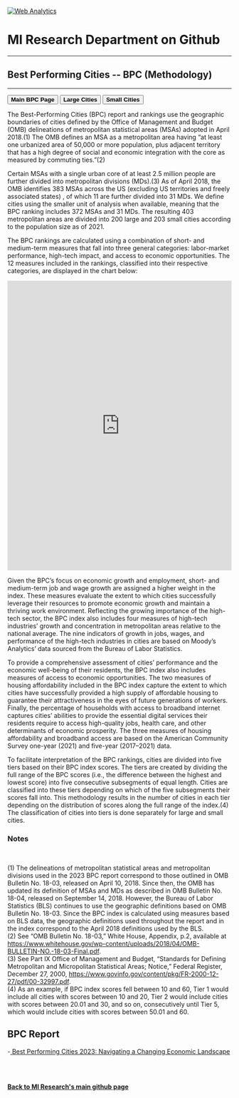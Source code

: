 <br><br>
<head>
 <!-- Default Statcounter code for Global-Opportunity-Index
https://miresearch.github.io/Global-Opportunity-Index/ -->
<script type="text/javascript">
var sc_project=12339751; 
var sc_invisible=1; 
var sc_security="c196880c"; 
var scJsHost = "https://";
document.write("<sc"+"ript type='text/javascript' src='" +
scJsHost+
"statcounter.com/counter/counter.js'></"+"script>");
</script>
<noscript><div class="statcounter"><a title="Web Analytics"
href="https://statcounter.com/" target="_blank"><img
class="statcounter"
src="https://c.statcounter.com/12339751/0/c196880c/0/"
alt="Web Analytics"></a></div></noscript>
<!-- End of Statcounter Code -->
 
<meta name="twitter:title" content="Best Performing Cities">

<meta property="og:title" content="Best Performing Cities">
<meta property="og:url" content="https://miresearch.github.io/Best-Performing-Cities/">

 </head>


<H1><b>MI Research Department on Github </b></H1>  <Hr>
<H2><b>Best Performing Cities -- BPC (Methodology)</b></H2>  <Hr>

 <a href="https://miresearch.github.io/Best-Performing-Cities/" target="_blank"><button class="button button2"><b>Main BPC Page</b></button></a> <a href="https://miresearch.github.io/BPC-Large/" target="_blank"><button class="button button2"><b>Large Cities</b></button></a> <a href="https://miresearch.github.io/BPC-Small/" target="_blank"><button class="button button2"><b>Small Cities</b></button></a> 

The Best-Performing Cities (BPC) report and rankings use the geographic boundaries of cities defined by the Office of Management and Budget (OMB) delineations of metropolitan statistical areas (MSAs) adopted in April 2018.(1)  The OMB defines an MSA as a metropolitan area having “at least one urbanized area of 50,000 or more population, plus adjacent territory that has a high degree of social and economic integration with the core as measured by commuting ties.”(2) <Br>

Certain MSAs with a single urban core of at least 2.5 million people are further divided into metropolitan divisions (MDs).(3)  As of April 2018, the OMB identifies 383 MSAs across the US (excluding US territories and freely associated states)  , of which 11 are further divided into 31 MDs. We define cities using the smaller unit of analysis when available, meaning that the BPC ranking includes 372 MSAs and 31 MDs. The resulting 403 metropolitan areas are divided into 200 large and 203 small cities according to the population size as of 2021. <Br>

The BPC rankings are calculated using a combination of short- and medium-term measures that fall into three general categories: labor-market performance, high-tech impact, and access to economic opportunities. The 12 measures included in the rankings, classified into their respective categories, are displayed in the chart below: 
 <Br>
   
  <iframe src="https://public.tableau.com/views/CatSubcat-Sunburst-test_16813245515010/BPC-dash?:showVizHome=no&:embed=true"  width="100%" height="650" frameborder="0"></iframe>
  <Br>

Given the BPC’s focus on economic growth and employment, short- and medium-term job and wage growth are assigned a higher weight in the index. These measures evaluate the extent to which cities successfully leverage their resources to promote economic growth and maintain a thriving work environment. Reflecting the growing importance of the high-tech sector, the BPC index also includes four measures of high-tech industries’ growth and concentration in metropolitan areas relative to the national average. The nine indicators of growth in jobs, wages, and performance of the high-tech industries in cities are based on Moody’s Analytics’ data sourced from the Bureau of Labor Statistics. <Br>

To provide a comprehensive assessment of cities’ performance and the economic well-being of their residents, the BPC index also includes measures of access to economic opportunities. The two measures of housing affordability included in the BPC index capture the extent to which cities have successfully provided a high supply of affordable housing to guarantee their attractiveness in the eyes of future generations of workers. Finally, the percentage of households with access to broadband internet captures cities’ abilities to provide the essential digital services their residents require to access high-quality jobs, health care, and other determinants of economic prosperity. The three measures of housing affordability and broadband access are based on the American Community Survey one-year (2021) and five-year (2017–2021) data. <Br>

To facilitate interpretation of the BPC rankings, cities are divided into five tiers based on their BPC index scores. The tiers are created by dividing the full range of the BPC scores (i.e., the difference between the highest and lowest score) into five consecutive subsegments of equal length. Cities are classified into these tiers depending on which of the five subsegments their scores fall into. This methodology results in   the number of cities in each tier depending on the distribution of scores along the full range of the index.(4)  The classification of cities into tiers is done separately for large and small cities. <Br>

<H3> Notes</H3> <Br>

(1) The delineations of metropolitan statistical areas and metropolitan divisions used in the 2023 BPC report correspond to those outlined in OMB Bulletin No. 18-03, released on April 10, 2018. Since then, the OMB has updated its definition of MSAs and MDs as described in OMB Bulletin No. 18-04, released on September 14, 2018. However, the Bureau of Labor Statistics (BLS) continues to use the geographic definitions based on OMB Bulletin No. 18-03. Since the BPC index is calculated using measures based on BLS data, the geographic definitions used throughout the report and in the index correspond to the April 2018 definitions used by the BLS.  <Br>
(2) See “OMB Bulletin No. 18-03,” White House, Appendix, p.2, available at https://www.whitehouse.gov/wp-content/uploads/2018/04/OMB-BULLETIN-NO.-18-03-Final.pdf. <Br>
(3) See Part IX Office of Management and Budget, “Standards for Defining Metropolitan and Micropolitan Statistical Areas; Notice,” Federal Register, December 27, 2000,  https://www.govinfo.gov/content/pkg/FR-2000-12-27/pdf/00-32997.pdf. <Br>
(4) As an example, if BPC index scores fell between 10 and 60, Tier 1 would include all cities with scores between 10 and 20, Tier 2 would include cities with scores between 20.01 and 30, and so on, consecutively until Tier 5, which would include cities with scores between 50.01 and 60. <Br>

<H2>BPC Report </H2>
-<a href="https://milkeninstitute.org/research-department" target="_blank"> Best Performing Cities 2023: Navigating a Changing Economic Landscape </a> <br>

<Br><Br>
  
<a href=" https://miresearch.github.io/About/" target="_blank"> <b>Back to MI Research's main github page</b>  </a>
<br>
<br>
<Bh>  
<br>
<br>
<Bh>



